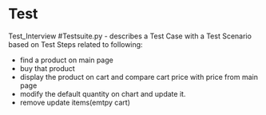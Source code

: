 # Test
Test_Interview
#Testsuite.py - describes a Test Case with a Test Scenario based on Test Steps related to following:
- find a product on main page
- buy that product
- display the product on cart and compare cart price with price from main page
- modify the default quantity on chart and update it.
- remove update items(emtpy cart)

